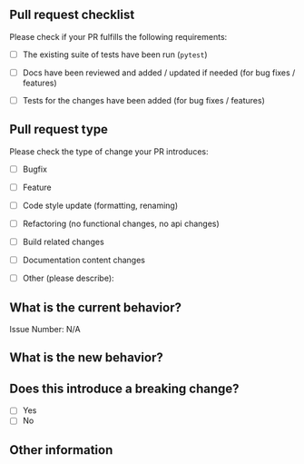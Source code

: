 <!-- Please refer to our contributing documentation for any questions on submitting a pull request, or let us know here if you need any help: https://github.com/MaastrichtU-IDS/translator-openpredict/blob/master/CONTRIBUTING.md -->

## Pull request checklist

Please check if your PR fulfills the following requirements:
- [ ] The existing suite of tests have been run (`pytest`)
- [ ] Docs have been reviewed and added / updated if needed (for bug fixes / features)
- [ ] Tests for the changes have been added (for bug fixes / features) 


## Pull request type

<!-- Please do not submit updates to dependencies unless it fixes an issue. --> 

<!-- Please try to limit your pull request to one type, submit multiple pull requests if needed. --> 

Please check the type of change your PR introduces:
- [ ] Bugfix
- [ ] Feature
- [ ] Code style update (formatting, renaming)
- [ ] Refactoring (no functional changes, no api changes)
- [ ] Build related changes
- [ ] Documentation content changes
- [ ] Other (please describe): 


## What is the current behavior?
<!-- Please describe the current behavior that you are modifying, or link to a relevant issue. -->

Issue Number: N/A


## What is the new behavior?
<!-- Please describe the behavior or changes that are being added by this PR. -->

## Does this introduce a breaking change?

- [ ] Yes
- [ ] No

<!-- If this introduces a breaking change, please describe the impact and migration path for existing applications below. -->


## Other information

<!-- Any other information that is important to this PR such as screenshots of how the component looks before and after the change. -->